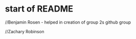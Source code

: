 # start of README

//Benjamin Rosen - helped in creation of group 2s github group

//Zachary Robinson
